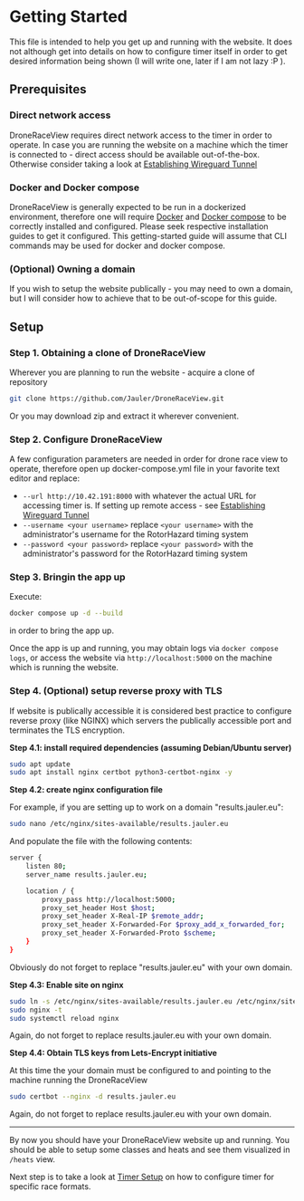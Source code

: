 # Getting Started

This file is intended to help you get up and running with the website.
It does not although get into details on how to configure timer itself in order to get desired information being shown (I will write one, later if I am not lazy :P ).

## Prerequisites

### Direct network access

DroneRaceView requires direct network access to the timer in order to operate.
In case you are running the website on a machine which the timer is connected to - direct access should be available out-of-the-box.
Otherwise consider taking a look at [Establishing Wireguard Tunnel](establishing-wireguard-tunnel.md)

### Docker and Docker compose

DroneRaceView is generally expected to be run in a dockerized environment, therefore one will require [Docker](https://www.docker.com/) and [Docker compose](https://docs.docker.com/compose/) to be correctly installed and configured.
Please seek respective installation guides to get it configured.
This getting-started guide will assume that CLI commands may be used for docker and docker compose.


### (Optional) Owning a domain

If you wish to setup the website publically - you may need to own a domain, but I will consider how to achieve that to be out-of-scope for this guide.


## Setup

### Step 1. Obtaining a clone of DroneRaceView

Wherever you are planning to run the website - acquire a clone of repository

```bash
git clone https://github.com/Jauler/DroneRaceView.git
```

Or you may download zip and extract it wherever convenient.

### Step 2. Configure DroneRaceView

A few configuration parameters are needed in order for drone race view to operate, therefore open up docker-compose.yml file in your favorite text editor and replace:
- `--url http://10.42.191:8000` with whatever the actual URL for accessing timer is. If setting up remote access - see [Establishing Wireguard Tunnel](establishing-wireguard-tunnel.md)
- `--username <your username>` replace `<your username>` with the administrator's username for the RotorHazard timing system
- `--password <your password>` replace `<your password>` with the administrator's password for the RotorHazard timing system


### Step 3. Bringin the app up

Execute:
```bash
docker compose up -d --build
```

in order to bring the app up.

Once the app is up and running, you may obtain logs via `docker compose logs`, or access the website via `http://localhost:5000` on the machine which is running the website.

### Step 4. (Optional) setup reverse proxy with TLS

If website is publically accessible it is considered best practice to configure reverse proxy (like NGINX) which servers the publically accessible port and terminates the TLS encryption.

__Step 4.1: install required dependencies (assuming Debian/Ubuntu server)__

```bash
sudo apt update
sudo apt install nginx certbot python3-certbot-nginx -y
```

__Step 4.2: create nginx configuration file__

For example, if you are setting up to work on a domain "results.jauler.eu":
```bash
sudo nano /etc/nginx/sites-available/results.jauler.eu
```

And populate the file with the following contents:
```bash
server {
    listen 80;
    server_name results.jauler.eu;

    location / {
        proxy_pass http://localhost:5000;
        proxy_set_header Host $host;
        proxy_set_header X-Real-IP $remote_addr;
        proxy_set_header X-Forwarded-For $proxy_add_x_forwarded_for;
        proxy_set_header X-Forwarded-Proto $scheme;
    }
}
```

Obviously do not forget to replace "results.jauler.eu" with your own domain.

__Step 4.3: Enable site on nginx__

```bash
sudo ln -s /etc/nginx/sites-available/results.jauler.eu /etc/nginx/sites-enabled/
sudo nginx -t
sudo systemctl reload nginx
```
Again, do not forget to replace results.jauler.eu with your own domain.

__Step 4.4: Obtain TLS keys from Lets-Encrypt initiative__

At this time the your domain must be configured to and pointing to the machine running the DroneRaceView
```bash
sudo certbot --nginx -d results.jauler.eu
```
Again, do not forget to replace results.jauler.eu with your own domain.

---

By now you should have your DroneRaceView website up and running.
You should be able to setup some classes and heats and see them visualized in `/heats` view.

Next step is to take a look at [Timer Setup](timer-setup.md) on how to configure timer for specific race formats.


